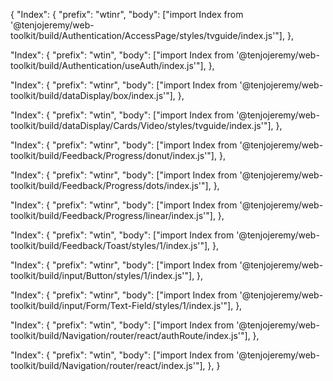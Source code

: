{
"Index": {
"prefix": "wtinr",
"body": ["import Index from '@tenjojeremy/web-toolkit/build/Authentication/AccessPage/styles/tvguide/index.js'"],
},

"Index": {
"prefix": "wtin",
"body": ["import Index from '@tenjojeremy/web-toolkit/build/Authentication/useAuth/index.js'"],
},

"Index": {
"prefix": "wtinr",
"body": ["import Index from '@tenjojeremy/web-toolkit/build/dataDisplay/box/index.js'"],
},

"Index": {
"prefix": "wtin",
"body": ["import Index from '@tenjojeremy/web-toolkit/build/dataDisplay/Cards/Video/styles/tvguide/index.js'"],
},

"Index": {
"prefix": "wtinr",
"body": ["import Index from '@tenjojeremy/web-toolkit/build/Feedback/Progress/donut/index.js'"],
},

"Index": {
"prefix": "wtinr",
"body": ["import Index from '@tenjojeremy/web-toolkit/build/Feedback/Progress/dots/index.js'"],
},

"Index": {
"prefix": "wtinr",
"body": ["import Index from '@tenjojeremy/web-toolkit/build/Feedback/Progress/linear/index.js'"],
},

"Index": {
"prefix": "wtin",
"body": ["import Index from '@tenjojeremy/web-toolkit/build/Feedback/Toast/styles/1/index.js'"],
},

"Index": {
"prefix": "wtinr",
"body": ["import Index from '@tenjojeremy/web-toolkit/build/input/Button/styles/1/index.js'"],
},

"Index": {
"prefix": "wtinr",
"body": ["import Index from '@tenjojeremy/web-toolkit/build/input/Form/Text-Field/styles/1/index.js'"],
},

"Index": {
"prefix": "wtin",
"body": ["import Index from '@tenjojeremy/web-toolkit/build/Navigation/router/react/authRoute/index.js'"],
},

"Index": {
"prefix": "wtin",
"body": ["import Index from '@tenjojeremy/web-toolkit/build/Navigation/router/react/index.js'"],
},
}
